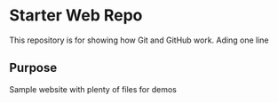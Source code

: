 # Starter Web Repo

This repository is for showing how Git and GitHub work.
Ading one line

## Purpose

Sample website with plenty of files for demos